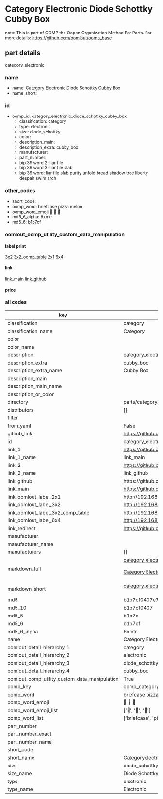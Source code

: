 # Category Electronic Diode Schottky Cubby Box  

note: This is part of OOMP the Oopen Organization Method For Parts. For more details: https://github.com/oomlout/oomp_base

##  part details
  



category_electronic



### name
* name: Category Electronic Diode Schottky Cubby Box
* name_short: 
### id
* oomp_id: category_electronic_diode_schottky_cubby_box
  * classification: category
  * type: electronic
  * size: diode_schottky
  * color: 
  * description_main: 
  * description_extra: cubby_box
  * manufacturer: 
  * part_number: 
  * bip 39 word 2: liar file
  * bip 39 word 3: liar file slab
  * bip 39 word: liar file slab purity unfold bread shadow tree liberty despair swim arch

### other_codes
* short_code: 
* oomp_word: briefcase pizza melon
* oomp_word_emoji :briefcase: :pizza: :melon:
* md5_6_alpha: 6xmtr
* md5_6: b1b7cf






### oomlout_oomp_utility_custom_data_manipulation
#### label print
[3x2](http://192.168.1.245:1112/?label=oomp%206xmtr)
[3x2_oomp_table](http://192.168.1.108:1112/?label=oomp%206xmtr)
[2x1](http://192.168.1.242:1112/?label=oomp%206xmtr)
[6x4](http://192.168.1.55:1112/?label=oomp%206xmtr)    

#### link

[link_main](https://github.com/oomlout/oomlout_oomp_version_1_messy/tree/main/parts/category_electronic_diode_schottky_cubby_box) [link_github](https://github.com/oomlout/oomlout_oomp_version_1_messy/tree/main/parts/category_electronic_diode_schottky_cubby_box)                             

#### price







### all codes 
| key | value |  
| --- | --- |  
| classification | category |  
| classification_name | Category |  
| color |  |  
| color_name |  |  
| description | category_electronic |  
| description_extra | cubby_box |  
| description_extra_name | Cubby Box |  
| description_main |  |  
| description_main_name |  |  
| description_or_color |   |  
| directory | parts/category_electronic_diode_schottky_cubby_box |  
| distributors | [] |  
| filter |  |  
| from_yaml | False |  
| github_link | https://github.com/oomlout/oomlout_oomp_part_src/tree/main/parts/category_electronic_diode_schottky_cubby_box |  
| id | category_electronic_diode_schottky_cubby_box |  
| link_1 | https://github.com/oomlout/oomlout_oomp_version_1_messy/tree/main/parts/category_electronic_diode_schottky_cubby_box |  
| link_1_name | link_main |  
| link_2 | https://github.com/oomlout/oomlout_oomp_version_1_messy/tree/main/parts/category_electronic_diode_schottky_cubby_box |  
| link_2_name | link_github |  
| link_github | https://github.com/oomlout/oomlout_oomp_version_1_messy/tree/main/parts/category_electronic_diode_schottky_cubby_box |  
| link_main | https://github.com/oomlout/oomlout_oomp_version_1_messy/tree/main/parts/category_electronic_diode_schottky_cubby_box |  
| link_oomlout_label_2x1 | http://192.168.1.242:1112/?label=oomp%206xmtr |  
| link_oomlout_label_3x2 | http://192.168.1.245:1112/?label=oomp%206xmtr |  
| link_oomlout_label_3x2_oomp_table | http://192.168.1.108:1112/?label=oomp%206xmtr |  
| link_oomlout_label_6x4 | http://192.168.1.55:1112/?label=oomp%206xmtr |  
| link_redirect | https://github.com/oomlout/oomlout_oomp_version_1_messy/tree/main/parts/category_electronic_diode_schottky_cubby_box |  
| manufacturer |  |  
| manufacturer_name |  |  
| manufacturers | [] |  
| markdown_full | [category_electronic_diode_schottky_cubby_box](none)<br>[](none)<br>[Category Electronic Diode Schottky Cubby Box](none)<br><br> |  
| markdown_short | [category_electronic_diode_schottky_cubby_box](none)<br><br> |  
| md5 | b1b7cf0407e7f8986df69ae595d58c06 |  
| md5_10 | b1b7cf0407 |  
| md5_5 | b1b7c |  
| md5_6 | b1b7cf |  
| md5_6_alpha | 6xmtr |  
| name | Category Electronic Diode Schottky Cubby Box |  
| oomlout_detail_hierarchy_1 | category |  
| oomlout_detail_hierarchy_2 | electronic |  
| oomlout_detail_hierarchy_3 | diode_schottky |  
| oomlout_detail_hierarchy_4 | cubby_box |  
| oomlout_oomp_utility_custom_data_manipulation | True |  
| oomp_key | oomp_category_electronic_diode_schottky_cubby_box |  
| oomp_word | briefcase pizza melon |  
| oomp_word_emoji | :briefcase: :pizza: :melon: |  
| oomp_word_emoji_list | [':briefcase:', ':pizza:', ':melon:'] |  
| oomp_word_list | ['briefcase', 'pizza', 'melon'] |  
| part_number |  |  
| part_number_exact |  |  
| part_number_name |  |  
| short_code |  |  
| short_name | Categoryelectronic |  
| size | diode_schottky |  
| size_name | Diode Schottky |  
| type | electronic |  
| type_name | Electronic |  
